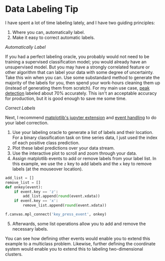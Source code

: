 # Data Labeling Tip

I have spent a lot of time labeling lately, and I have two guiding principles:
1. Where you can, automatically label.
2. Make it easy to correct automatic labels.

*Automatically Label*

If you had a perfect labeling oracle, you probably would not need to be training a supervised classification model; you would already have an unsupervised model. But you may have a strongly correlated feature or other algorithm that can label your data with some degree of uncertainty. Take this win when you can. Use some substandard method to generate the majority of the labels for you, then spend your work-hours cleaning them up (instead of generating them from scratch). For my main use case, [peak detection](https://docs.scipy.org/doc/scipy/reference/generated/scipy.signal.find_peaks.html) labeled about 70% accurately. This isn't an acceptable accuracy for production, but it is good enough to save me some time.

*Correct Labels*

Next, I recommend [matplotlib's jupyter extension](https://github.com/matplotlib/ipympl) and [event handling](https://matplotlib.org/3.3.1/users/event_handling.html) to do your label correction.

1. Use your labeling oracle to generate a list of labels and their location. For a binary classification task on time series data, I just used the index of each positive class prediction.
2. Plot these label predictions over your data stream.
3. Use the interactive plot to scroll and zoom through your data.
4. Assign matplotlib events to add or remove labels from your label list. In this example, we use the `z` key to add labels and the `x` key to remove labels (at the mouseover location).
```python
add_list = []
remove_list = []
def onkey(event):
	if event.key == 'z':
		add_list.append(round(event.xdata))
	if event.key == 'x':
		remove_list.append(round(event.xdata))

f.canvas.mpl_connect('key_press_event', onkey)
```
5. Afterwards, some list operations allow you to add and remove the necessary labels.

You can see how defining other events would enable you to extend this example to a multiclass problem. Likewise, further defining the coordinate system would enable you to extend this to labeling two-dimensional clusters.
